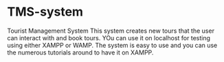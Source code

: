 # TMS-system
Tourist Management System
This system creates new tours that the user can interact with and book tours. 
YOu can use it on localhost for testing using either XAMPP or WAMP. The system is easy to use and you can use the numerous tutorials around to have it on XAMPP.
